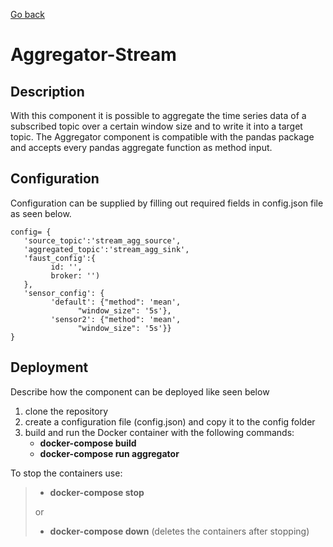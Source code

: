 [Go back](../../README.md#components)

# Aggregator-Stream

## Description
With this component it is possible to aggregate the time series data of a subscribed topic over a certain window size and to write it into a target topic.
The Aggregator component is compatible with the pandas package and accepts every pandas aggregate function as method input.

## Configuration
Configuration can be supplied by filling out required fields in config.json file as seen below. 

```
config= {
   'source_topic':'stream_agg_source',
   'aggregated_topic':'stream_agg_sink',
   'faust_config':{
         id: '',
         broker: '')
   },
   'sensor_config': {
         'default': {"method": 'mean',
               "window_size": '5s'},
         'sensor2': {"method": 'mean',
               "window_size": '5s'}}
}
```

## Deployment
Describe how the component can be deployed like seen below

1. clone the repository
2. create a configuration file (config.json) and copy it to the config folder
3. build and run the Docker container with the following commands:
   - **docker-compose build**
   - **docker-compose run aggregator**

To stop the containers use:
> - **docker-compose stop**
>
> or
> - **docker-compose down** (deletes the containers after stopping)
  


